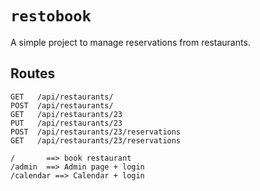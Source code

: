 # `restobook`

A simple project to manage reservations from restaurants.


## Routes

```
GET   /api/restaurants/
POST  /api/restaurants/
GET   /api/restaurants/23
PUT   /api/restaurants/23
POST  /api/restaurants/23/reservations
GET   /api/restaurants/23/reservations

/       ==> book restaurant
/admin  ==> Admin page + login
/calendar ==> Calendar + login


```
